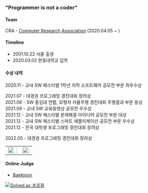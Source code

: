 ### "Programmer is not a coder"

<!-- ### Todo - 1 day 1 Commit, 1 Algorithm, Read 3 Bible chapters. -->

#### Team
CRA - [Computer Research Association](https://cra16.github.io/) (2020.04.05 ~ )

<!-- #### Projects
- [한슐랭 가이드](https://github.com/marunemo/Hanchelin_Guide) (2021.07.03 ~ )

[![Readme Card](https://github-readme-stats.vercel.app/api/pin/?username=marunemo&repo=Hanchelin_Guide&theme=react)](https://github.com/marunemo/Hanchelin_Guide)
-->

#### Timeline
- 2001.10.22 서울 출생
- 2020.03.02 한동대학교 입학

#### 수상 내역
2020.11 - 교내 SW 페스티벌 1학년 자작 소프트웨어 공모전 부문 최우수상

2021.07 - 대경권 프로그래밍 경진대회 장려상\
2021.08 - SW 중심대 연합, 모형차 자율주행 경진대회 주행결과 부문 동상\
2021.09 - 교내 SW 교육동영상 공모전 우수상\
2021.12 - 교내 SW 페스티벌 문제해결 아이디어 공모전 부문 대상\
2021.12 - 교내 SW 페스티벌 스마트 애플리케이션 공모전 부문 우수상\
2021.12 - 전국 대학생 프로그래밍 경진대회 장려상

2022.05 - 대경권 프로그래밍 경진대회 장려상

<table><tr><td valign="top" width="54%">
<img src="https://github-readme-stats.vercel.app/api?username=shine-jung&show_icons=true&theme=react&count_private=true&hide_border=true" align="left" style="width: 100%" />
</td><td valign="top" width="46%">
<img src="https://github-readme-stats.vercel.app/api/top-langs/?username=shine-jung&hide_border=true&layout=compact&theme=react" align="left" style="width: 100%" />
</td></tr></table>

#### Online Judge
- [Baekjoon](https://www.acmicpc.net/user/joydonald1)

[![Solved.ac 프로필](http://mazassumnida.wtf/api/generate_badge?boj=joydonald1)](https://solved.ac/joydonald1)
